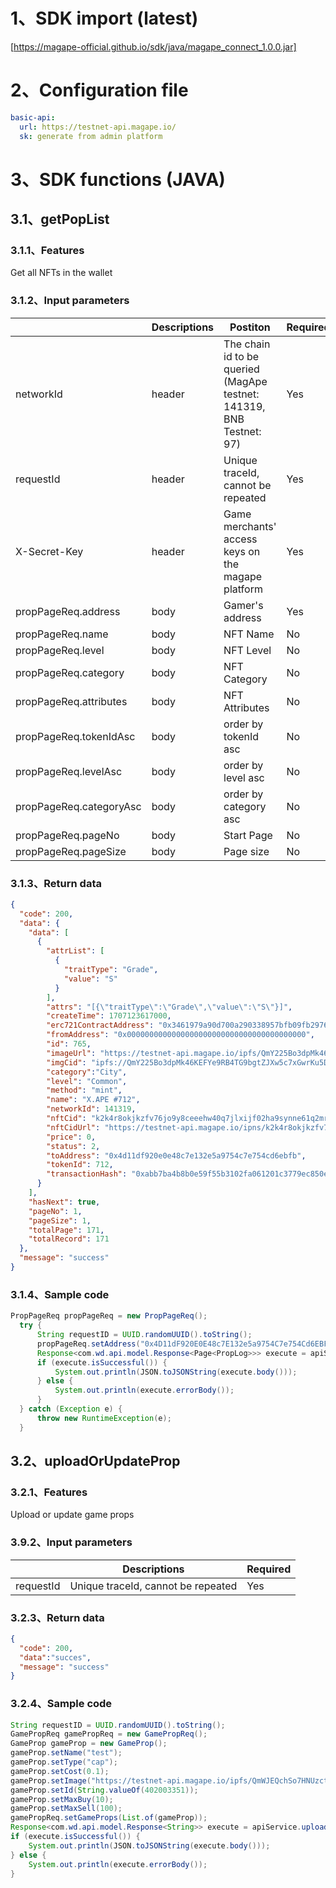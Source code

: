 # 1、SDK import (latest)
[https://magape-official.github.io/sdk/java/magape_connect_1.0.0.jar]
# 2、Configuration file
```yaml
basic-api:
  url: https://testnet-api.magape.io/
  sk: generate from admin platform
```
# 3、SDK functions (JAVA)
## 3.1、getPopList  
### 3.1.1、Features
Get all NFTs in the wallet
### 3.1.2、Input parameters
|  | Descriptions| Postiton | Required |
| --- | --- | --- | --- |
| networkId | header| The chain id to be queried (MagApe testnet: 141319, BNB Testnet: 97) | Yes |
| requestId | header| Unique traceId, cannot be repeated | Yes |
| X-Secret-Key | header|Game merchants' access keys on the magape platform  | Yes |
| propPageReq.address | body| Gamer's address| Yes |
| propPageReq.name  | body| NFT Name| No |
| propPageReq.level |body| NFT Level| No |
| propPageReq.category |body|NFT Category | No |
| propPageReq.attributes |body|NFT Attributes | No |
| propPageReq.tokenIdAsc |body| order by tokenId asc| No |
| propPageReq.levelAsc |body|order by level asc | No |
| propPageReq.categoryAsc| body|order by category asc | No |
| propPageReq.pageNo  | body| Start Page| No |
| propPageReq.pageSize  | body| Page size| No |

### 3.1.3、Return data
```json
{
  "code": 200,
  "data": {
    "data": [
      {
        "attrList": [
          {
            "traitType": "Grade",
            "value": "S"
          }
        ],
        "attrs": "[{\"traitType\":\"Grade\",\"value\":\"S\"}]",
        "createTime": 1707123617000,
        "erc721ContractAddress": "0x3461979a90d700a290338957bfb09fb297694a0e",
        "fromAddress": "0x0000000000000000000000000000000000000000",
        "id": 765,
        "imageUrl": "https://testnet-api.magape.io/ipfs/QmY225Bo3dpMk46KEFYe9RB4TG9bgtZJXw5c7xGwrKu5D5",
        "imgCid": "ipfs://QmY225Bo3dpMk46KEFYe9RB4TG9bgtZJXw5c7xGwrKu5D5",
        "category":"City",
        "level": "Common",
        "method": "mint",
        "name": "X.APE #712",
        "networkId": 141319,
        "nftCid": "k2k4r8okjkzfv76jo9y8ceeehw40q7jlxijf02ha9synne61q2mribop/712",
        "nftCidUrl": "https://testnet-api.magape.io/ipns/k2k4r8okjkzfv76jo9y8ceeehw40q7jlxijf02ha9synne61q2mribop/712",
        "price": 0,
        "status": 2,
        "toAddress": "0x4d11df920e0e48c7e132e5a9754c7e754cd6ebfb",
        "tokenId": 712,
        "transactionHash": "0xabb7ba4b8b0e59f55b3102fa061201c3779ec850e112db52b1a472b1bdd154e4"
      }
    ],
    "hasNext": true,
    "pageNo": 1,
    "pageSize": 1,
    "totalPage": 171,
    "totalRecord": 171
  },
  "message": "success"
}
```
### 3.1.4、Sample code
```java
PropPageReq propPageReq = new PropPageReq();
  try {
      String requestID = UUID.randomUUID().toString();
      propPageReq.setAddress("0x4D11dF920E0E48c7E132e5a9754C7e754Cd6EBFB");
      Response<com.wd.api.model.Response<Page<PropLog>>> execute = apiService.getPopList(97, requestID, propPageReq).execute();
      if (execute.isSuccessful()) {
          System.out.println(JSON.toJSONString(execute.body()));
      } else {
          System.out.println(execute.errorBody());
      }
  } catch (Exception e) {
      throw new RuntimeException(e);
  }
```


## 3.2、uploadOrUpdateProp
### 3.2.1、Features
Upload or update game props
### 3.9.2、Input parameters
|  | Descriptions | Required |
| --- | --- | --- |
| requestId | Unique traceId, cannot be repeated | Yes |

### 3.2.3、Return data
```json
{
  "code": 200,
  "data":"succes",
  "message": "success"
}
```
### 3.2.4、Sample code
```java
String requestID = UUID.randomUUID().toString();
GamePropReq gamePropReq = new GamePropReq();
GameProp gameProp = new GameProp();
gameProp.setName("test");
gameProp.setType("cap");
gameProp.setCost(0.1);
gameProp.setImage("https://testnet-api.magape.io/ipfs/QmWJEQchSo7HNUzctzTtCPnefFwqzy2ZJAsZcBunvjY8SE");
gameProp.setId(String.valueOf(402003351));
gameProp.setMaxBuy(10);
gameProp.setMaxSell(100);
gamePropReq.setGameProps(List.of(gameProp));
Response<com.wd.api.model.Response<String>> execute = apiService.uploadOrUpdateProp(requestID,gamePropReq).execute();
if (execute.isSuccessful()) {
    System.out.println(JSON.toJSONString(execute.body()));
} else {
    System.out.println(execute.errorBody());
}
```
